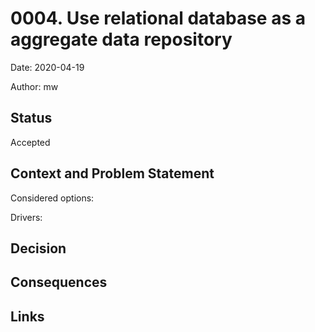 <!--
*************Metryka**Nie*Modyfikowac**************
wfl-adr-title:Use relational database as a aggregate data repository
wfl-adr-date:2020-05-02
wfl-adr-author:mw
***************************************************
-->
# 0004. Use relational database as a aggregate data repository


Date: 2020-04-19

Author: mw

## Status

Accepted

## Context and Problem Statement


Considered options:


Drivers:


## Decision



## Consequences


## Links